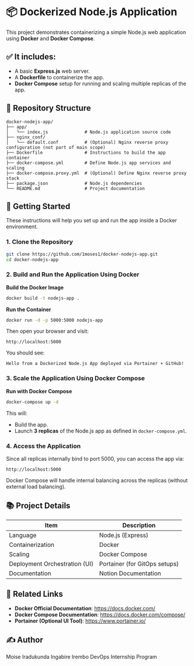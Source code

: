 # 📦 Dockerized Node.js Application

This project demonstrates containerizing a simple Node.js web application using **Docker** and **Docker Compose**.

## ✅ It includes:
* A basic **Express.js** web server.
* A **Dockerfile** to containerize the app.
* **Docker Compose** setup for running and scaling multiple replicas of the app.

## 📂 Repository Structure

```
docker-nodejs-app/
├── app/
│   └── index.js              # Node.js application source code
├── nginx_conf/
│   └── default.conf          # (Optional) Nginx reverse proxy configuration (not part of main scope)
├── Dockerfile                # Instructions to build the app container
├── docker-compose.yml        # Define Node.js app services and scaling
├── docker-compose.proxy.yml  # (Optional) Define Nginx reverse proxy stack
├── package.json              # Node.js dependencies
└── README.md                 # Project documentation
```

## 🚀 Getting Started

These instructions will help you set up and run the app inside a Docker environment.

### 1. Clone the Repository

```bash
git clone https://github.com/1moses1/docker-nodejs-app.git
cd docker-nodejs-app
```

### 2. Build and Run the Application Using Docker

**Build the Docker Image**

```bash
docker build -t nodejs-app .
```

**Run the Container**

```bash
docker run -d -p 5000:5000 nodejs-app
```

Then open your browser and visit:

```
http://localhost:5000
```

You should see:

```
Hello from a Dockerized Node.js App deployed via Portainer + GitHub!
```

### 3. Scale the Application Using Docker Compose

**Run with Docker Compose**

```bash
docker-compose up -d
```

This will:
* Build the app.
* Launch **3 replicas** of the Node.js app as defined in `docker-compose.yml`.

### 4. Access the Application

Since all replicas internally bind to port 5000, you can access the app via:

```
http://localhost:5000
```

Docker Compose will handle internal balancing across the replicas (without external load balancing).

## 📚 Project Details

| Item | Description |
|------|-------------|
| Language | Node.js (Express) |
| Containerization | Docker |
| Scaling | Docker Compose |
| Deployment Orchestration (UI) | Portainer (for GitOps setups) |
| Documentation | Notion Documentation |

## 🔗 Related Links
* **Docker Official Documentation**: https://docs.docker.com/
* **Docker Compose Documentation**: https://docs.docker.com/compose/
* **Portainer (Optional UI Tool)**: https://www.portainer.io/

## ✍️ Author
Moise Iradukunda Ingabire
Irembo DevOps Internship Program
